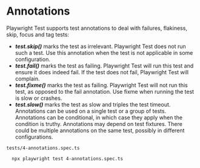 # Annotations

Playwright Test supports test annotations to deal with failures, flakiness, skip, focus and tag tests:

* ***test.skip()*** marks the test as irrelevant. Playwright Test does not run such a test. Use this annotation when the test is not applicable in some configuration.
* ***test.fail()*** marks the test as failing. Playwright Test will run this test and ensure it does indeed fail. If the test does not fail, Playwright Test will complain.
* ***test.fixme()*** marks the test as failing. Playwright Test will not run this test, as opposed to the fail annotation. Use fixme when running the test is slow or crashes.
* ***test.slow()*** marks the test as slow and triples the test timeout.
Annotations can be used on a single test or a group of tests. Annotations can be conditional, in which case they apply when the condition is truthy. Annotations may depend on test fixtures. There could be multiple annotations on the same test, possibly in different configurations.


```
tests/4-annotations.spec.ts
```

```
  npx playwright test 4-annotations.spec.ts
```
